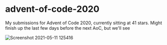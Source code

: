 # advent-of-code-2020
My submissions for Advent of Code 2020, currently sitting at 41 stars. Might finish up the last few days before the next AoC, but we'll see

![Screenshot 2021-05-11 125416](https://user-images.githubusercontent.com/3793509/117869498-1854aa00-b258-11eb-9d1f-4681b8b1f840.png)


